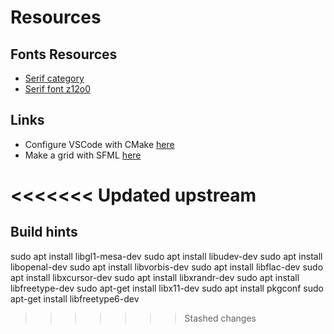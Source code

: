 # Resources

## Fonts Resources 

- [Serif category](https://www.fontspace.com/category/serif)
- [Serif font z12o0](https://www.fontspace.com/get/family/z12o9)

## Links

- Configure VSCode with CMake [here](https://code.visualstudio.com/docs/cpp/cmake-linux)
- Make a grid with SFML [here](https://github.dev/vini-fda/Electric-Charges/blob/master/grid.cpp)


<<<<<<< Updated upstream
=======
## Build hints

sudo apt install libgl1-mesa-dev 
sudo apt install libudev-dev 
sudo apt install libopenal-dev 
sudo apt install libvorbis-dev 
sudo apt install libflac-dev
sudo apt install libxcursor-dev 
sudo apt install libxrandr-dev
sudo apt install libfreetype-dev 
sudo apt-get install libx11-dev
sudo apt install pkgconf 
sudo apt-get install libfreetype6-dev



>>>>>>> Stashed changes
